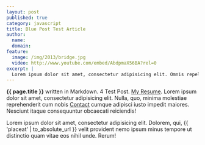 ```yaml
---
layout: post
published: true
category: javascript
title: Blue Post Test Article
author:
  name:
  domain:
feature:
  image: /img/2013/bridge.jpg
  video: http://www.youtube.com/embed/AbdpmaX56BA?rel=0
excerpt: |
  Lorem ipsum dolor sit amet, consectetur adipisicing elit. Omnis repellendus iure nemo. Cum, perferendis, fugit, quaerat necessitatibus voluptatibus sapiente vero magnam similique sit neque natus.
---
```


**{{ page.title }}** written in Markdown. 4 Test Post. [My Resume](/resume/). Lorem ipsum dolor sit amet, consectetur adipisicing elit. Nulla, quo, minima molestiae reprehenderit cum nobis [Contact](/contact/) cumque adipisci iusto impedit maiores. Nesciunt itaque consequuntur obcaecati reiciendis!

Lorem ipsum dolor sit amet, consectetur adipisicing elit. Dolorem, qui, {{ 'placeat' | to_absolute_url }} velit provident nemo ipsum minus tempore ut distinctio quam vitae eos nihil unde. Rerum!
